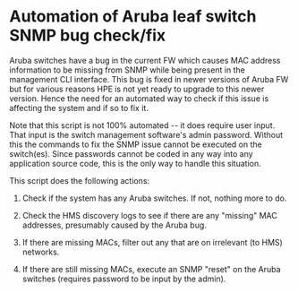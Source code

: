 # Automation of Aruba leaf switch SNMP bug check/fix

Aruba switches have a bug in the current FW which causes MAC address
information to be missing from SNMP while being present in the management
CLI interface.  This bug is fixed in newer versions of Aruba FW but
for various reasons HPE is not yet ready to upgrade to this newer version.
Hence the need for an automated way to check if this issue is affecting
the system and if so to fix it.

Note that this script is not 100% automated -- it does require user input.
That input is the switch management software's admin password.  Without this
the commands to fix the SNMP issue cannot be executed on the switch(es).
Since passwords cannot be coded in any way into any application source code,
this is the only way to handle this situation.

This script does the following actions:

1. Check if the system has any Aruba switches.  If not, nothing more to do.

2. Check the HMS discovery logs to see if there are any "missing" 
   MAC addresses, presumably caused by the Aruba bug.

3. If there are missing MACs, filter out any that are on irrelevant (to HMS)
   networks.

4. If there are still missing MACs, execute an SNMP "reset" on the Aruba
   switches (requires password to be input by the admin).


